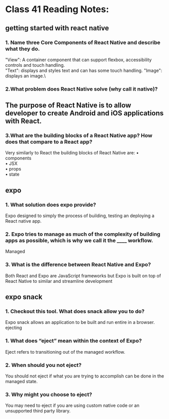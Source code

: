 # Class 41 Reading Notes:

## getting started with react native
### 1. Name three Core Components of React Native and describe what they do.
"View": A container component that can support flexbox, accessibility controls and touch handling.\
"Text": displays and styles text and can has some touch handling.
"Image": displays an image.\
### 2.What problem does React Native solve (why call it native)?
## The purpose of React Native is to allow developer to create Android and iOS applications with React.
### 3.What are the building blocks of a React Native app? How does that compare to a React app?
Very similarly to React the building blocks of React Native are:
•	components\
•	JSX\
•	props\
•	state

## expo
### 1. What solution does expo provide?
Expo designed to simply the process of building, testing an deploying a React native app.
### 2. Expo tries to manage as much of the complexity of building apps as possible, which is why we call it the ____ workflow.
Managed
### 3. What is the difference between React Native and Expo?
Both React and Expo are JavaScript frameworks but Expo is built on top of React Native to similar and streamline development
## expo snack
### 1. Checkout this tool. What does snack allow you to do?
Expo snack allows an application to be built and run entire in a browser.
ejecting
### 1. What does “eject” mean within the context of Expo?
Eject refers to transitioning out of the managed workflow.
### 2. When should you not eject?
You should not eject if what you are trying to accomplish can be done in the managed state.
### 3. Why might you choose to eject?
You may need to eject if you are using custom native code or an unsupported third party library.










